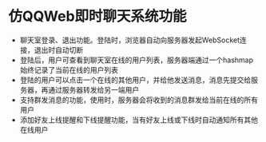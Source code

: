 # 仿QQWeb即时聊天系统功能

- 聊天室登录、退出功能。登陆时，浏览器自动向服务器发起WebSocket连接，退出时自动切断
- 登陆后，用户可查看到聊天室在线的用户列表，服务器端通过一个hashmap始终记录了当前在线的用户列表
- 登陆的用户可以点击一个在线的其他用户，并给他发送消息，消息先提交给服务器，再通过服务器转发给另一端用户
- 支持群发消息的功能，使用时，服务器会将收到的消息群发给当前在线的所有用户
- 添加好友上线提醒和下线提醒功能，当有好友上线或下线时自动通知所有其他在线用户
